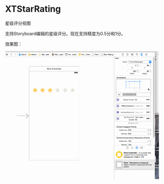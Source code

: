 # XTStarRating
星级评分视图

支持Storyboard编辑的星级评分。现在支持精度为0.5分和1分。

效果图：

![image](https://github.com/hero-nature/XTStarRating/blob/master/demo.gif)
